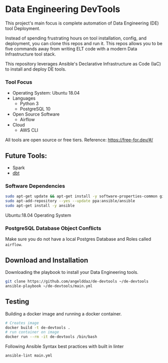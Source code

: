 # Data Engineering DevTools
This project's main focus is complete automation of Data Engineering (DE) tool Deployment.

Instead of spending frustrating hours on tool installation, config, and deployment, you can clone this repos and run it.
This repos allows you to be five commands away from writing ELT code with a modern Data Infrastructure tool stack.

This repository leverages Ansible's Declarative Infrastructure as Code (IaC) to install and deploy DE tools.

### Tool Focus
* Operating System: Ubuntu 18.04 
* Languages
    * Python 3
    * PostgreSQL 10
* Open Source Software
    * Airflow
* Cloud
    * AWS CLI 

All tools are open source or free tiers. Reference: https://free-for.dev/#/
## Future Tools:
* Spark
* [dbt](https://www.getdbt.com/)

### Software Dependencies
```bash
sudo apt-get update && apt-get install -y software-properties-common git
sudo apt-add-repository --yes --update ppa:ansible/ansible
sudo apt-get install -y ansible
```
Ubuntu:18.04 Operating System

### PostgreSQL Database Object Conflicts
Make sure you do not have a local Postgres Database and Roles called `airflow`.

## Download and Installation
Downloading the playbook to install your Data Engineering tools.
```bash
git clone https://github.com/angelddaz/de-devtools ~/de-devtools
ansible-playbook ~/de-devtools/main.yml
```

## Testing
Building a docker image and running a docker container.
```bash
# Creates image
docker build -t de-devtools .
# run container on image
docker run --rm -it de-devtools /bin/bash
```

Following Ansible Syntax best practices with built in linter
```bash
ansible-lint main.yml
```
